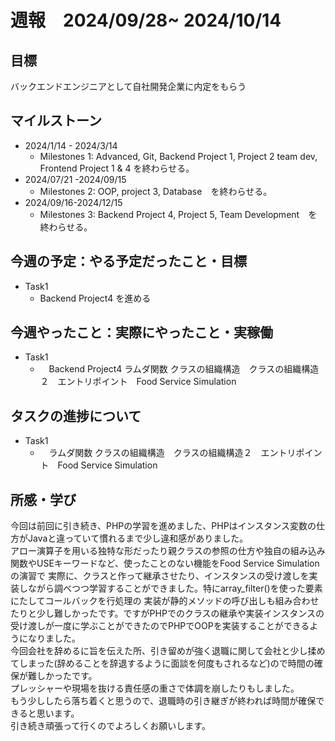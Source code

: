 # 週報　2024/09/28~ 2024/10/14
## 目標   
バックエンドエンジニアとして自社開発企業に内定をもらう

## マイルストーン
- 2024/1/14 - 2024/3/14
  - Milestones 1: Advanced, Git, Backend Project 1, Project 2 team dev, Frontend Project 1 & 4 を終わらせる。
- 2024/07/21 -2024/09/15
  - Milestones 2: OOP, project 3, Database　を終わらせる。
- 2024/09/16-2024/12/15
  - Milestones 3: Backend Project 4, Project 5, Team Development　を終わらせる。
   
## 今週の予定：やる予定だったこと・目標
  - Task1
    - Backend Project4 を進める
    
## 今週やったこと：実際にやったこと・実稼働
- Task1
  - 　Backend Project4 ラムダ関数 クラスの組織構造　クラスの組織構造２　エントリポイント　Food Service Simulation
## タスクの進捗について
- Task1
  - 　ラムダ関数 クラスの組織構造　クラスの組織構造２　エントリポイント　Food Service Simulation
    
## 所感・学び　　
今回は前回に引き続き、PHPの学習を進めました、PHPはインスタンス変数の仕方がJavaと違っていて慣れるまで少し違和感がありました。  
アロー演算子を用いる独特な形だったり親クラスの参照の仕方や独自の組み込み関数やUSEキーワードなど、使ったことのない機能をFood Service Simulationの演習で
実際に、クラスと作って継承させたり、インスタンスの受け渡しを実装しながら調べつつ学習することができました。特にarray_filter()を使った要素にたしてコールバックを行処理の
実装が静的メソッドの呼び出しも組み合わせたりと少し難しかったです。ですがPHPでのクラスの継承や実装インスタンスの受け渡しが一度に学ぶことができたのでPHPでOOPを実装することができるようになりました。  
今回会社を辞めるに旨を伝えた所、引き留めが強く退職に関して会社と少し揉めてしまった(辞めることを辞退するように面談を何度もされるなど)ので時間の確保が難しかったです。  
プレッシャーや現場を抜ける責任感の重さで体調を崩したりもしました。  
もう少ししたら落ち着くと思うので、退職時の引き継ぎが終われば時間が確保できると思います。  
引き続き頑張って行くのでよろしくお願いします。
